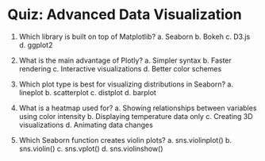 # Quiz: Advanced Data Visualization

1. Which library is built on top of Matplotlib?
   a. Seaborn
   b. Bokeh
   c. D3.js
   d. ggplot2

2. What is the main advantage of Plotly?
   a. Simpler syntax
   b. Faster rendering
   c. Interactive visualizations
   d. Better color schemes

3. Which plot type is best for visualizing distributions in Seaborn?
   a. lineplot
   b. scatterplot
   c. distplot
   d. barplot

4. What is a heatmap used for?
   a. Showing relationships between variables using color intensity
   b. Displaying temperature data only
   c. Creating 3D visualizations
   d. Animating data changes

5. Which Seaborn function creates violin plots?
   a. sns.violinplot()
   b. sns.violin()
   c. sns.vplot()
   d. sns.violinshow()
